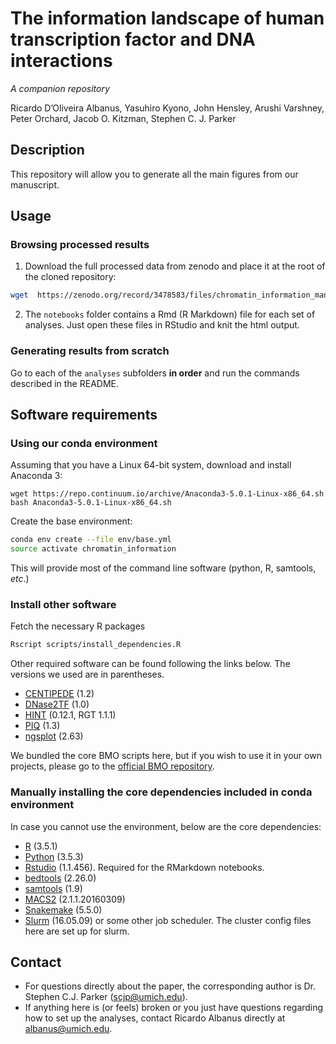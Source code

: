 # The information landscape of human transcription factor and DNA interactions
_A companion repository_

Ricardo D’Oliveira Albanus, Yasuhiro Kyono, John Hensley, Arushi Varshney, Peter Orchard, Jacob O. Kitzman, Stephen C. J. Parker

## Description
This repository will allow you to generate all the main figures from our manuscript.

## Usage
### Browsing processed results
1. Download the full processed data from zenodo and place it at the root of the cloned repository:
```sh
wget  https://zenodo.org/record/3478583/files/chromatin_information_manuscript_data.tar.gz
```
2. The `notebooks` folder contains a Rmd (R Markdown) file for each set of analyses. Just open these files in RStudio and knit the html output.

### Generating results from scratch
Go to each of the `analyses` subfolders **in order** and run the commands described in the README.

## Software requirements
### Using our conda environment
Assuming that you have a Linux 64-bit system, download and install Anaconda 3:
```
wget https://repo.continuum.io/archive/Anaconda3-5.0.1-Linux-x86_64.sh
bash Anaconda3-5.0.1-Linux-x86_64.sh
```
Create the base environment:
```sh
conda env create --file env/base.yml
source activate chromatin_information
```
This will provide most of the command line software (python, R, samtools, *etc*.)

### Install other software
Fetch the necessary R packages
```sh
Rscript scripts/install_dependencies.R
```
Other required software can be found following the links below. The versions we used are in parentheses.
* [CENTIPEDE](http://centipede.uchicago.edu) (1.2)
* [DNase2TF](https://sourceforge.net/projects/dnase2tfr) (1.0)
* [HINT](http://www.regulatory-genomics.org/hint) (0.12.1, RGT 1.1.1)
* [PIQ](http://piq.csail.mit.edu) (1.3)
* [ngsplot](https://github.com/shenlab-sinai/ngsplot) (2.63)

We bundled the core BMO scripts here, but if you wish to use it in your own projects, please go to the [official BMO repository](https://github.com/ParkerLab/BMO).

### Manually installing the core dependencies included in conda environment
In case you cannot use the environment, below are the core dependencies:
* [R](https://www.r-project.org) (3.5.1)
* [Python](https://www.python.org) (3.5.3)
* [Rstudio](https://www.rstudio.com) (1.1.456). Required for the RMarkdown notebooks. 
* [bedtools](https://bedtools.readthedocs.io/en/latest/content/installation.html) (2.26.0)
* [samtools](http://samtools.sourceforge.net) (1.9)
* [MACS2](https://github.com/taoliu/MACS) (2.1.1.20160309)
* [Snakemake](https://snakemake.readthedocs.io/en/stable/) (5.5.0)
* [Slurm](https://slurm.schedmd.com) (16.05.09) or some other job scheduler. The cluster config files here are set up for slurm.


## Contact
* For questions directly about the paper, the corresponding author is Dr. Stephen C.J. Parker (scjp@umich.edu).
* If anything here is (or feels) broken or you just have questions regarding how to set up the analyses, contact Ricardo Albanus directly at albanus@umich.edu.
